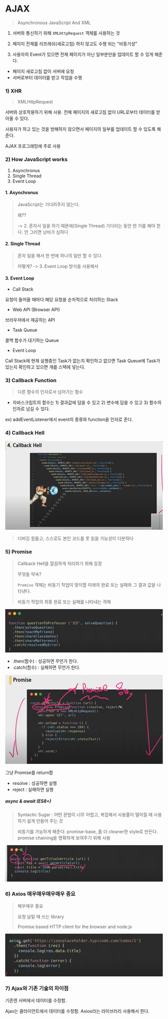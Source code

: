 # AJAX

> Asynchronous JavaScript And XML

1. 서버와 통신하기 위해 `XMLHttpRequest` 객체를 사용하는 것

2. 페이지 전체를 리프레쉬(새로고침) 하지 않고도 수행 되는 "비동기성"
3. 사용자의 Event가 있으면 전체 페이지가 아닌 일부분만을 업데이트 할 수 있게 해준다.

- 페이지 새로고침 없이 서버에 요청
- 서버로부터 데이터를 받고 작업을 수행



### 1) XHR

> XMLHttpRequest

서버와 상호작용하기 위해 사용. 전체 페이지의 새로고침 없이 URL로부터 데이터를 받아올 수 있다.

사용자가 하고 있는 것을 방해하지 않으면서 페이지의 일부를 업데이트 할 수 있도록 해준다.

AJAX 프로그래밍에 주로 사용



### 2) How JavaScript works

1. Asynchronus
2. Single Thread
3. Event Loop



#### 1. Asynchronus

> JavaScript는 기다려주지 않는다.
>
> 왜??
>
> -> 2. 혼자서 일을 하기 때문에(Single Thread) 기다리는 동안 딴 거를 해야 한다. 안 그러면 낭비가 심하다



#### 2. Single Thread

> 혼자 일을 해서 한 번에 하나의 일만 할 수 있다.
>
> 어떻게? -> 3. Event Loop 방식을 사용해서



#### 3. Event Loop

- Call Stack

요청이 들어올 때마다 해당 요청을 순차적으로 처리하는 Stack

- Web API (Browser API)

브라우저에서 제공하는 API

- Task Queue

콜백 함수가 대기하는 Queue

- Event Loop

Call Stack에 현재 실행중인 Task가 없는지 확인하고 없으면 Task Queue에 Task가 있는지 확인하고 있으면 걔를 스택에 넣는다.



### 3) Callback Function

> 다른 함수의 인자로서 넘어가는 함수

- 자바스크립트의 함수는 1) 결과값에 담을 수 있고 2) 변수에 담을 수 있고 3) 함수의 인자로 넘길 수 있다.

ex) addEventListener에서 event의 종류와 function을 인자로 준다.



### 4) Callback Hell

![image-20201014105851293](AJAX.assets/image-20201014105851293.png)

> 디버깅 힘들고, 스스로도 본인 코드를 못 읽을 가능성이 다분하다



### 5) Promise

> Callback Hell을 깔끔하게 처리하기 위해 등장
>
> 무엇을 약속?
>
> `Promise` 객체는 비동기 작업이 맞이할 미래의 완료 또는 실패와 그 결과 값을 나타낸다.
>
> 비동기 작업의 최종 완료 또는 실패를 나타내는 객체

![image-20201014110221313](AJAX.assets/image-20201014110221313.png)

- .then(함수) : 성공하면 무언가 한다.
- .catch(함수) : 실패하면 무언가 한다.

![image-20201014110419755](AJAX.assets/image-20201014110419755.png)

그냥 Promise를 return함

- resolve : 성공하면 실행
- reject : 실패하면 실행



##### async & await (ES8+)

> Syntactic Sugar : 어떤 문법이 너무 어렵고, 복잡해서 사용률이 떨어질 때 사용하기 쉽게 만들어 주는 것
>
> 비동기를 가능하게 해준다. promise-base, 좀 더 cleaner한 style로 만든다. promise chaining을 명확하게 보여주기 위해 사용

![image-20201014111058013](AJAX.assets/image-20201014111058013.png)



### 6) Axios 매우매우매우매우 중요

> 매우매우 중요
>
> 요청 날릴 때 쓰는 library
>
> Promise based HTTP client for the browser and node.js

![image-20201014111701592](AJAX.assets/image-20201014111701592.png)



### 7) Ajax와 기존 기술의 차이점

기존엔 서버에서 데이터를 수정함.

Ajax는 클라이언트에서 데이터를 수정함. Axios라는 라이브러리 사용해서 한다.